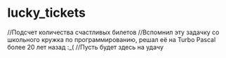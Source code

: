 # lucky_tickets

//Подсчет количества счастливых билетов
//Вспомнил эту задачку со школьного кружка по программированию, решал её на Turbo Pascal более 20 лет назад :_(
//Пусть будет здесь на удачу
